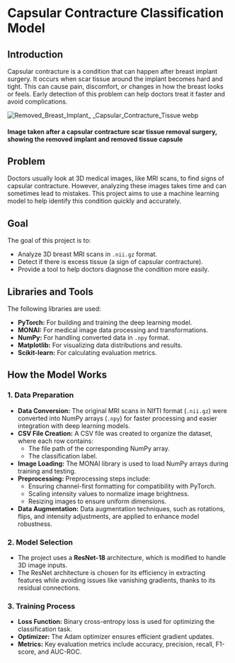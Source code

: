 # Capsular Contracture Classification Model

## Introduction
Capsular contracture is a condition that can happen after breast implant surgery. It occurs when scar tissue around the implant becomes hard and tight. This can cause pain, discomfort, or changes in how the breast looks or feels. Early detection of this problem can help doctors treat it faster and avoid complications.

![Removed_Breast_Implant_ _Capsular_Contracture_Tissue webp](https://github.com/user-attachments/assets/4e7dcd2e-59af-4e24-bf2d-aede74e20848)

#### Image taken after a capsular contracture scar tissue removal surgery, showing the removed implant and removed tissue capsule

## Problem
Doctors usually look at 3D medical images, like MRI scans, to find signs of capsular contracture. However, analyzing these images takes time and can sometimes lead to mistakes. This project aims to use a machine learning model to help identify this condition quickly and accurately.

## Goal
The goal of this project is to:
- Analyze 3D breast MRI scans in `.nii.gz` format.
- Detect if there is excess tissue (a sign of capsular contracture).
- Provide a tool to help doctors diagnose the condition more easily.

## Libraries and Tools
The following libraries are used:
- **PyTorch:** For building and training the deep learning model.
- **MONAI:** For medical image data processing and transformations.
- **NumPy:** For handling converted data in `.npy` format.
- **Matplotlib:** For visualizing data distributions and results.
- **Scikit-learn:** For calculating evaluation metrics.


## How the Model Works

### 1. Data Preparation
- **Data Conversion:** The original MRI scans in NIfTI format (`.nii.gz`) were converted into NumPy arrays (`.npy`) for faster processing and easier integration with deep learning models.
- **CSV File Creation:** A CSV file was created to organize the dataset, where each row contains:
  - The file path of the corresponding NumPy array.
  - The classification label.
- **Image Loading:** The MONAI library is used to load NumPy arrays during training and testing.
- **Preprocessing:** Preprocessing steps include:
  - Ensuring channel-first formatting for compatibility with PyTorch.
  - Scaling intensity values to normalize image brightness.
  - Resizing images to ensure uniform dimensions.
- **Data Augmentation:** Data augmentation techniques, such as rotations, flips, and intensity adjustments, are applied to enhance model robustness.

### 2. Model Selection
- The project uses a **ResNet-18** architecture, which is modified to handle 3D image inputs.
- The ResNet architecture is chosen for its efficiency in extracting features while avoiding issues like vanishing gradients, thanks to its residual connections.

### 3. Training Process
- **Loss Function:** Binary cross-entropy loss is used for optimizing the classification task.
- **Optimizer:** The Adam optimizer ensures efficient gradient updates.
- **Metrics:** Key evaluation metrics include accuracy, precision, recall, F1-score, and AUC-ROC.

